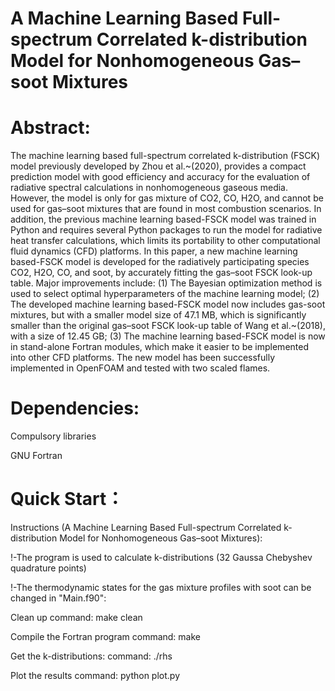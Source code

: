 # A Machine Learning Based Full-spectrum Correlated k-distribution Model for Nonhomogeneous Gas–soot Mixtures
# Abstract:

The machine learning based full-spectrum correlated k-distribution (FSCK) model previously developed by Zhou et al.~(2020), provides a compact prediction model with good efficiency and accuracy for the evaluation of radiative spectral calculations in nonhomogeneous gaseous media. However, the model is only for gas mixture of CO2, CO, H2O, and cannot be used for gas–soot mixtures that are found in most combustion scenarios. In addition, the previous machine learning based-FSCK model was trained in Python and requires several Python packages to run the model for radiative heat transfer calculations, which limits its portability to other computational fluid dynamics (CFD) platforms. In this paper, a new machine learning based-FSCK model is developed for the radiatively participating species CO2, H2O, CO, and soot, by accurately fitting the gas–soot FSCK look-up table. Major improvements include: (1) The Bayesian optimization method is used to select optimal hyperparameters of the machine learning model; (2) The developed machine learning based-FSCK model now includes gas-soot mixtures, but with a smaller model size of 47.1 MB, which is significantly smaller than the original gas–soot FSCK look-up table of Wang et al.~(2018), with a size of 12.45 GB; (3) The machine learning based-FSCK model is now in stand-alone Fortran modules, which make it easier to be implemented into other CFD platforms. The new model has been successfully implemented in OpenFOAM and tested with two scaled flames.

# Dependencies:
Compulsory libraries

GNU Fortran



# Quick Start：
Instructions (A Machine Learning Based Full-spectrum Correlated k-distribution Model for Nonhomogeneous Gas–soot Mixtures):

!-The program is used to calculate k-distributions (32 Gaussa Chebyshev quadrature points)

!-The thermodynamic states for the gas mixture profiles with soot can be changed in "Main.f90":

Clean up
command: make clean

Compile the Fortran program
command: make

Get the k-distributions:
command: ./rhs

Plot the results
command: python plot.py
